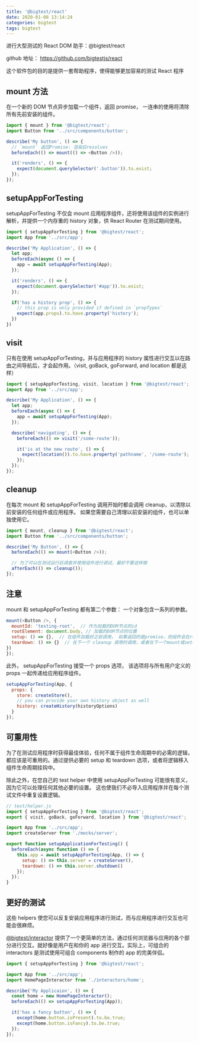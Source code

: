 ```yaml
---
title: '@bigtest/react'
date: 2020-01-08 13:14:24
categories: bigtest
tags: bigtest
---
```


进行大型测试的 React DOM 助手：@bigtest/react

github 地址： https://github.com/bigtestjs/react

这个软件包的目的是提供一套帮助程序，使得能够更加容易的测试 React 程序

## mount 方法

在一个新的 DOM 节点异步加载一个组件，返回 promise， 一连串的使用将清除所有先前安装的组件。

```js
import { mount } from '@bigtest/react';
import Button from '../src/components/button';

describe('My button', () => {
  // `mount` 返回Promise: 渲染后resolves
  beforeEach(() => mount(() => <Button />));

  it('renders', () => {
    expect(document.querySelector('.button')).to.exist;
  });
});
```

## setupAppForTesting

setupAppForTesting 不仅会 mount 应用程序组件，还将使用该组件的实例进行解析，并提供一个内存重的 history 对象，供 React Router 在测试期间使用。

```js
import { setupAppForTesting } from '@bigtest/react';
import App from '../src/app';

describe('My Application', () => {
  let app;
  beforeEach(async () => {
    app = await setupAppForTesting(App);
  });

  it('renders', () => {
    expect(document.querySelector('#app')).to.exist;
  });

  if('has a history prop', () => {
    // this prop is only provided if defined in `propTypes`
    expect(app.props).to.have.property('history');
  })
})
```

## visit

只有在使用 setupAppForTesting，并与应用程序的 history 属性进行交互以在路由之间导航后，才会起作用。（visit, goBack, goForward, and location 都是这样）

```js
import { setupAppForTesting, visit, location } from '@bigtest/react';
import App from '../src/app';

describe('My Application', () => {
  let app;
  beforeEach(async () => {
    app = await setupAppForTesting(App);
  });

  describe('navigating', () => {
    beforeEach(() => visit('/some-route'));

    it('is at the new route', () => {
      expect(location()).to.have.property('pathname', '/some-route');
    });
  });
});
```

## cleanup

在每次 mount 和 setupAppForTesting 调用开始时都会调用 cleanup，以清除以前安装的任何组件或应用程序。 如果您需要自己清理以前安装的组件，也可以单独使用它。

```js
import { mount, cleanup } from '@bigtest/react';
import Button from '../src/components/button';

describe('My Button', () => {
  beforeEach(() => mount(<Button />));

  // 为了可以在测试运行后调查并使用组件进行调试，最好不要这样做
  afterEach(() => cleanup());
});
```

## 注意

mount 和 setupAppForTesting 都有第二个参数： 一个对象包含一系列的参数。

```js
mount(<Button />, {
  mountId: 'testing-root',  // 作为加载的DOM节点的id
  rootElement: document.body, // 加载的DOM节点的位置
  setup: () => {},  // 在组件加载好之前调用， 如果返回的是promise，则组件会在resolve之后加载
  teardown: () => {}  // 在下一个 cleanup 调用时调用，或者在下一个mount或setupAppForTesting开始时调用，或者在直接调用 cleanup 时调用。 和“ setup”一样，如果返回的是promise，则组件会在resolve之后加载
})
});
```

此外， setupAppForTesting 接受一个 props 选项， 该选项将与所有用户定义的 props 一起传递给应用程序组件。

```js
setupAppForTesting(App, {
  props: {
    store: createStore(),
    // you can provide your own history object as well
    history: createHistory(historyOptions)
  }
});
```

## 可重用性

为了在测试应用程序时获得最佳体验，任何不属于组件生命周期中的必需的逻辑，都应该是可重用的。通过提供必要的 setup 和 teardown 选项，或者将逻辑移入组件生命周期挂钩中。

除此之外，在您自己的 test helper 中使用 setupAppForTesting 可能很有意义，因为它可以处理任何其他必要的设置。 这也使我们不必导入应用程序并在每个测试文件中重复设置逻辑。

```js
// test/helper.js
import { setupAppForTesting } from '@bigtest/react';
export { visit, goBack, goForward, location } from '@bigtest/react';

import App from '../src/app';
import createServer from './mocks/server';

export function setupApplicationForTesting() {
  beforeEach(async function () => {
    this.app = await setupAppForTesting(App, () => {
      setup: () => this.server = createServer(),
      teardown: () => this.server.shutdown()
    });
  });
}
```

## 更好的测试

这些 helpers 使您可以反复安装应用程序进行测试，而与应用程序进行交互也可能会很麻烦。

[@bigtest/interactor](https://github.com/bigtestjs/interactor) 提供了一个更简单的方法，通过任何浏览器与应用的各个部分进行交互。就好像是用户在和你的 app 进行交互。实际上，可组合的 interactors 是测试使用可组合 components 制作的 app 的完美伴侣。

```js
import { setupAppForTesting } from '@bigtest/react';

import App from '../src/app';
import HomePageInteractor from './interactors/home';

describe('My Applicaion', () => {
  const home = new HomePageInteractor();
  beforeEach(() => setupAppForTesting(App));

  it('has a fancy button', () => {
    except(home.button.isPresent).to.be.true;
    except(home.button.isFancy).to.be.true;
  });
});
```
